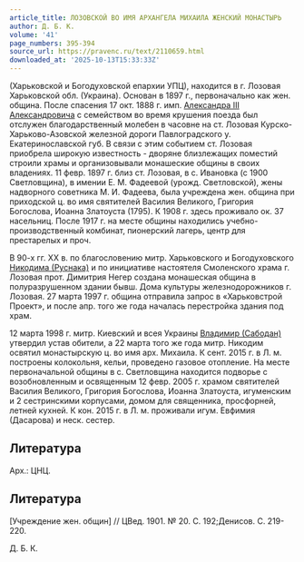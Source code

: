 ```yaml
---
article_title: ЛОЗОВСКОЙ ВО ИМЯ АРХАНГЕЛА МИХАИЛА ЖЕНСКИЙ МОНАСТЫРЬ
author: Д. Б. К.
volume: '41'
page_numbers: 395-394
source_url: https://pravenc.ru/text/2110659.html
downloaded_at: '2025-10-13T15:33:33Z'
---
```


(Харьковской и Богодуховской епархии УПЦ), находится в г. Лозовая Харьковской обл. (Украина). Основан в 1897 г., первоначально как жен. община. После спасения 17 окт. 1888 г. имп. [Александра III Александровича](<https://pravenc.ru/text/Александр III Александрович.html>) с семейством во время крушения поезда был отслужен благодарственный молебен в часовне на ст. Лозовая Курско-Харьково-Азовской железной дороги Павлоградского у. Екатеринославской губ. В связи с этим событием ст. Лозовая приобрела широкую известность - дворяне близлежащих поместий строили храмы и организовывали монашеские общины в своих владениях. 11 февр. 1897 г. близ ст. Лозовая, в с. Ивановка (с 1900 Светловщина), в имении Е. М. Фадеевой (урожд. Светловской), жены надворного советника М. И. Фадеева, была учреждена жен. община при приходской ц. во имя святителей Василия Великого, Григория Богослова, Иоанна Златоуста (1795). К 1908 г. здесь проживало ок. 37 насельниц. После 1917 г. на месте общины находились учебно-производственный комбинат, пионерский лагерь, центр для престарелых и проч.

В 90-х гг. XX в. по благословению митр. Харьковского и Богодуховского [Никодима (Руснака)](<https://pravenc.ru/text/Никодима (Руснака).html>) и по инициативе настоятеля Смоленского храма г. Лозовая прот. Димитрия Негер создана монашеская община в полуразрушенном здании бывш. Дома культуры железнодорожников г. Лозовая. 27 марта 1997 г. община отправила запрос в «Харьковстрой Проект», и после апр. того же года началась перестройка здания под храм.

12 марта 1998 г. митр. Киевский и всея Украины [Владимир (Сабодан)](https://pravenc.ru/text/Владимир.html) утвердил устав обители, а 22 марта того же года митр. Никодим освятил монастырскую ц. во имя арх. Михаила. К сент. 2015 г. в Л. м. построены колокольня, кельи, проведено газовое отопление. На месте первоначальной общины в с. Светловщина находится подворье с возобновленным и освященным 12 февр. 2005 г. храмом святителей Василия Великого, Григория Богослова, Иоанна Златоуста, игуменским и 2 сестринскими корпусами, домом для священника, просфорней, летней кухней. К кон. 2015 г. в Л. м. проживали игум. Евфимия (Дасарова) и неск. сестер.

## Литература

Арх.: ЦНЦ.

## Литература

[Учреждение жен. общин] // ЦВед. 1901. № 20. С. 192;Денисов. С. 219-220.

Д. Б. К.

